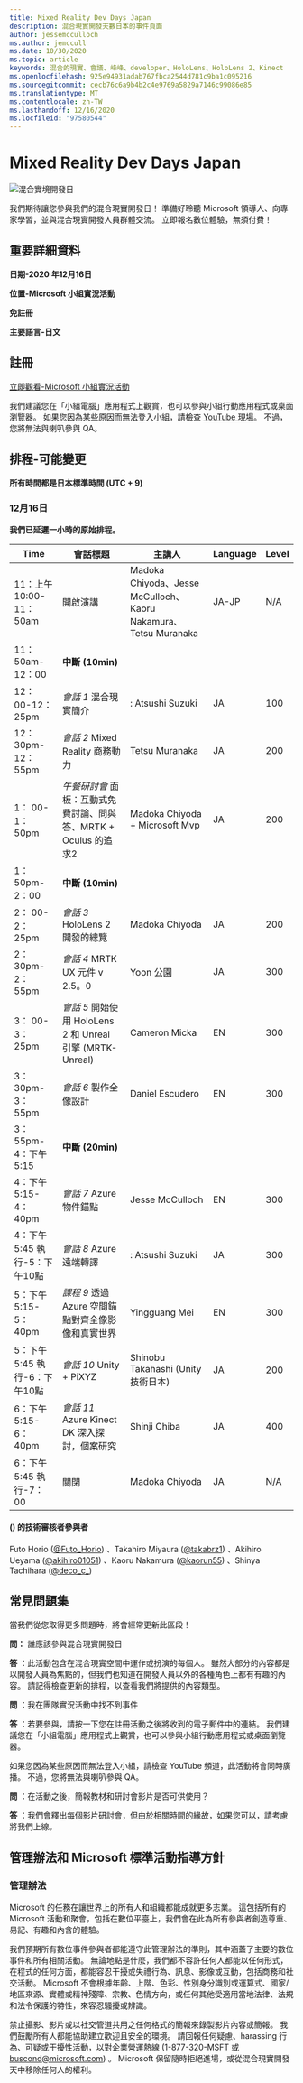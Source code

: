 ```yaml
---
title: Mixed Reality Dev Days Japan
description: 混合現實開發天數日本的事件頁面
author: jessemcculloch
ms.author: jemccull
ms.date: 10/30/2020
ms.topic: article
keywords: 混合的現實、會議、峰峰、developer、HoloLens、HoloLens 2、Kinect
ms.openlocfilehash: 925e94931adab767fbca2544d781c9ba1c095216
ms.sourcegitcommit: cecb76c6a9b4b2c4e9769a5829a7146c99086e85
ms.translationtype: MT
ms.contentlocale: zh-TW
ms.lasthandoff: 12/16/2020
ms.locfileid: "97580544"
---
```

# <a name="mixed-reality-dev-days-japan"></a>Mixed Reality Dev Days Japan

![混合實境開發日](images/MRDD/MRDevDaysJapanBanner.png)

我們期待讓您參與我們的混合現實開發日！ 準備好聆聽 Microsoft 領導人、向專家學習，並與混合現實開發人員群體交流。 立即報名數位體驗，無須付費！

## <a name="important-details"></a>重要詳細資料

**日期-2020 年12月16日**

**位置-Microsoft 小組實況活動**

**免註冊**

**主要語言-日文**

## <a name="registration"></a>註冊

[立即觀看-Microsoft 小組實況活動](https://aka.ms/MRDDJPLive)

我們建議您在「小組電腦」應用程式上觀賞，也可以參與小組行動應用程式或桌面瀏覽器。 如果您因為某些原因而無法登入小組，請檢查 [YouTube 現場](https://youtu.be/zxZu1uHjyo4)。 不過，您將無法與喇叭參與 QA。

## <a name="schedule---subject-to-change"></a>排程-可能變更

**所有時間都是日本標準時間 (UTC + 9)** 

### <a name="december-16th"></a>12月16日

**我們已延遲一小時的原始排程。**

|**Time**|**會話標題**|**主講人**|**Language**|**Level**|
|---------|---------|---------|---------|---------|
|11：上午 10:00-11：50am|開啟演講|Madoka Chiyoda、Jesse McCulloch、Kaoru Nakamura、Tetsu Muranaka|JA-JP|N/A|
|11： 50am-12：00|**中斷 (10min)**||||
|12： 00-12：25pm|*會話 1* 混合現實簡介|: Atsushi Suzuki|JA|100|
|12： 30pm-12：55pm|*會話 2* Mixed Reality 商務動力|Tetsu Muranaka|JA|200|
|1： 00-1：50pm|*午餐研討會* 面板：互動式免費討論、問與答、MRTK + Oculus 的追求2|Madoka Chiyoda + Microsoft Mvp|JA|200|
|1： 50pm-2：00|**中斷 (10min)**||||
|2： 00-2：25pm|*會話 3* HoloLens 2 開發的總覽|Madoka Chiyoda|JA|200|
|2： 30pm-2：55pm|*會話 4* MRTK UX 元件 v 2.5。0|Yoon 公園|JA|300|
|3： 00-3：25pm|*會話 5* 開始使用 HoloLens 2 和 Unreal 引擎 (MRTK-Unreal) |Cameron Micka|EN|300|
|3： 30pm-3：55pm|*會話 6* 製作全像設計|Daniel Escudero|EN|300|
|3： 55pm-4：下午5:15|**中斷 (20min)**||||
|4：下午 5:15-4：40pm|*會話 7* Azure 物件錨點|Jesse McCulloch|EN|300|
|4：下午5:45 執行-5：下午10點|*會話 8* Azure 遠端轉譯|: Atsushi Suzuki|JA|300|
|5：下午 5:15-5：40pm|*課程 9* 透過 Azure 空間錨點對齊全像影像和真實世界|Yingguang Mei|EN|300|
|5：下午5:45 執行-6：下午10點|*會話 10* Unity + PiXYZ|Shinobu Takahashi (Unity 技術日本) |JA|200|
|6：下午 5:15-6：40pm|*會話 11* Azure Kinect DK 深入探討，個案研究|Shinji Chiba|JA|400|
|6：下午5:45 執行-7：00|關閉|Madoka Chiyoda|JA|N/A|

#### <a name="contributors-technical-reviewers-for-the-subtitles"></a> () 的技術審核者參與者

Futo Horio ([@Futo_Horio](https://twitter.com/Futo_Horio)) 、Takahiro Miyaura ([@takabrz1](https://twitter.com/takabrz1)) 、Akihiro Ueyama ([@akihiro01051](https://twitter.com/akihiro01051)) 、Kaoru Nakamura ([@kaorun55](https://twitter.com/kaorun55)) 、Shinya Tachihara ([@deco_c_](https://twitter.com/deco_c_)) 

## <a name="frequently-asked-questions"></a>常見問題集
當我們從您取得更多問題時，將會經常更新此區段！

**問：** 誰應該參與混合現實開發日

**答** ：此活動包含在混合現實空間中運作或扮演的每個人。 雖然大部分的內容都是以開發人員為焦點的，但我們也知道在開發人員以外的各種角色上都有有趣的內容。 請記得檢查更新的排程，以查看我們將提供的內容類型。  

**問** ：我在團隊實況活動中找不到事件

**答** ：若要參與，請按一下您在註冊活動之後將收到的電子郵件中的連結。 我們建議您在「小組電腦」應用程式上觀賞，也可以參與小組行動應用程式或桌面瀏覽器。

如果您因為某些原因而無法登入小組，請檢查 YouTube 頻道，此活動將會同時廣播。 不過，您將無法與喇叭參與 QA。

**問** ：在活動之後，簡報教材和研討會影片是否可供使用？

**答** ：我們會釋出每個影片研討會，但由於相關時間的緣故，如果您可以，請考慮將我們上線。

<!--  
**Q** -  
**A** -  
  
**Q** -  
**A** -  
  
**Q** -  
**A** -  
-->

## <a name="code-of-conduct-and-microsoft-standard-event-guidelines"></a>管理辦法和 Microsoft 標準活動指導方針

### <a name="code-of-conduct"></a>管理辦法 

Microsoft 的任務在讓世界上的所有人和組織都能成就更多志業。 這包括所有的 Microsoft 活動和聚會，包括在數位平臺上，我們會在此為所有參與者創造尊重、易記、有趣和內含的體驗。

我們預期所有數位事件參與者都能遵守此管理辦法的準則，其中涵蓋了主要的數位事件和所有相關活動。 無論地點是什麼，我們都不容許任何人都能以任何形式，在程式的任何方面，都能容忍干擾或失禮行為、訊息、影像或互動，包括商務和社交活動。 Microsoft 不會根據年齡、上階、色彩、性別身分識別或運算式、國家/地區來源、實體或精神殘障、宗教、色情方向，或任何其他受適用當地法律、法規和法令保護的特性，來容忍騷擾或辨識。  

禁止攝影、影片或以社交管道共用之任何格式的簡報來錄製影片內容或簡報。 我們鼓勵所有人都能協助建立歡迎且安全的環境。 請回報任何疑慮、harassing 行為、可疑或干擾性活動，以對企業營運熱線 (1-877-320-MSFT 或 [buscond@microsoft.com](mailto:buscond@microsoft.com)) 。 Microsoft 保留隨時拒絕進場，或從混合現實開發天中移除任何人的權利。 
